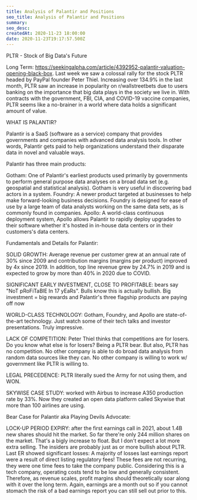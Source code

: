 ```yaml
---
title: Analysis of Palantir and Positions
seo_title: Analysis of Palantir and Positions
summary: 
seo_desc: 
createdAt: 2020-11-23 18:00:00
date: 2020-11-23T19:17:57.500Z
---
```


PLTR - Stock of Big Data's Future

Long Term: https://seekingalpha.com/article/4392952-palantir-valuation-opening-black-box. Last week we saw a colossal rally for the stock PLTR headed by PayPal founder Peter Thiel. Increasing over 134.9% in the last month, PLTR saw an increase in popularity on r/wallstreetbets due to users banking on the importance that big data plays in the society we live in. With contracts with the government, FBI, CIA, and COVID-19 vaccine companies, PLTR seems like a no-brainer in a world where data holds a significant amount of value.

WHAT IS PALANTIR?

Palantir is a SaaS (software as a service) company that provides governments and companies with advanced data analysis tools. In other words, Palantir gets paid to help organizations understand their disparate data in novel and valuable ways.

Palantir has three main products:

Gotham: One of Palantir's earliest products used primarily by governments to perform general purpose data analyses on a broad data set (e.g. geospatial and statistical analysis). Gotham is very useful in discovering bad actors in a system.
Foundry: A newer product targeted at businesses to help make forward-looking business decisions. Foundry is designed for ease of use by a large team of data analysts working on the same data sets, as is commonly found in companies.
Apollo: A world-class continuous deployment system, Apollo allows Palantir to rapidly deploy upgrades to their software whether it's hosted in in-house data centers or in their customers's data centers.

Fundamentals and Details for Palantir:

SOLID GROWTH: Average revenue per customer grew at an annual rate of 30% since 2009 and contribution margins (margins per product) improved by 4x since 2019. In addition, top line revenue grew by 24.7% in 2019 and is expected to grow by more than 40% in 2020 due to COVID.

SIGNIFICANT EARLY INVESTMENT, CLOSE TO PROFITABLE: bears say "NoT pRoFiTaBlE In 17 yEaRs". Bulls know this is actually bullish. Big investment = big rewards and Palantir's three flagship products are paying off now

WORLD-CLASS TECHNOLOGY: Gotham, Foundry, and Apollo are state-of-the-art technology. Just watch some of their tech talks and investor presentations. Truly impressive.

LACK OF COMPETITION: Peter Thiel thinks that competitions are for losers. Do you know what else is for losers? Being a PLTR bear. But also, PLTR has no competition. No other company is able to do broad data analysis from random data sources like they can. No other company is willing to work w/ government like PLTR is willing to.

LEGAL PRECEDENCE: PLTR literally sued the Army for not using them, and WON.

SKYWISE CASE STUDY: worked with Airbus to increase A350 production rate by 33%. Now they created an open data platform called Skywise that more than 100 airlines are using.

Bear Case for Palantir aka Playing Devils Advocate:

LOCK-UP PERIOD EXPIRY: after the first earnings call in 2021, about 1.4B new shares should hit the market. So far there're only 244 million shares on the market. That's a bigly increase to float. But I don't expect a lot more extra selling. The insiders are probably just as or more bullish about PLTR.
Last ER showed significant losses: A majority of losses last earnings report were a result of direct listing regulatory fees! These fees are not recurring, they were one time fees to take the company public. Considering this is a tech company, operating costs tend to be low and generally consistent. Therefore, as revenue scales, profit margins should theoretically soar along with it over the long term. Again, earnings are a month out so if you cannot stomach the risk of a bad earnings report you can still sell out prior to this.
